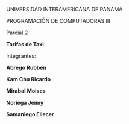 UNIVERSIDAD INTERAMERICANA DE PANAMÁ

PROGRAMACIÓN DE COMPUTADORAS III

Parcial 2

**Tarifas de Taxi**

Integrantes:

**Abrego Rubben**

**Kam Chu Ricardo**

**Mirabal Moises**

**Noriega Jeimy**

**Samaniego Eliecer**
